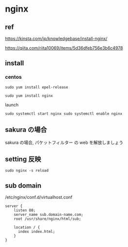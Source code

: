 
# nginx


## ref

https://kinsta.com/jp/knowledgebase/install-nginx/

https://qiita.com/riita10069/items/5d36dfeb756e3b6c4978


## install

### centos

```
sudo yum install epel-release
```

```
sudo yum install nginx
```

launch

```
sudo systemctl start nginx sudo systemctl enable nginx
```


## sakura の場合

sakura の場合, パケットフィルター の web を解放しましょう



## setting 反映

```
sudo nginx -s reload
```


## sub domain

/etc/nginx/conf.d/virtualhost.conf

```
server {
    listen 80;
    server_name sub.domain-name.com;
    root /usr/share/nginx/html/sub;

    location / {
      index index.html;
    }
}
```




